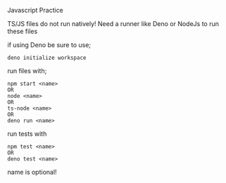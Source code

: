 Javascript Practice

TS/JS files do not run natively!
Need a runner like Deno or NodeJs to run these files

if using Deno be sure to use;

    deno initialize workspace

run files with;

    npm start <name>
    OR
    node <name>
    OR
    ts-node <name>
    OR
    deno run <name>

run tests with

    npm test <name>
    OR
    deno test <name>

name is optional!
